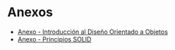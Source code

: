 # Anexos

- [Anexo - Introducción al Diseño Orientado a Objetos](introduccion.md)
- [Anexo - Principios SOLID](solid.md)

